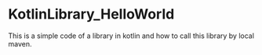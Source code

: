 # KotlinLibrary_HelloWorld
 This is a simple code of a library in kotlin and how to call this library by local maven.
